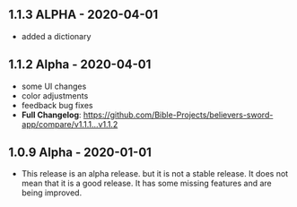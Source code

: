 ## 1.1.3 ALPHA - 2020-04-01
- added a dictionary

## 1.1.2 Alpha - 2020-04-01
- some UI changes
- color adjustments
- feedback bug fixes
- **Full Changelog**: https://github.com/Bible-Projects/believers-sword-app/compare/v1.1.1...v1.1.2

## 1.0.9 Alpha - 2020-01-01
- This release is an alpha release. but it is not a stable release. It does not mean that it is a good release. It has some missing features and are being improved.